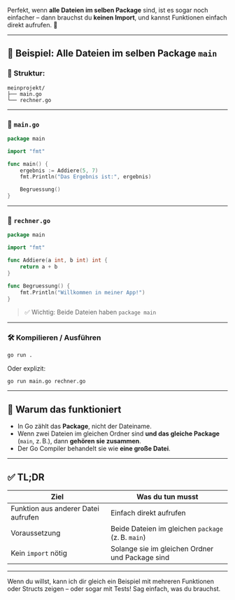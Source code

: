 Perfekt, wenn **alle Dateien im selben Package** sind, ist es sogar noch einfacher – dann brauchst du **keinen Import**, und kannst Funktionen einfach direkt aufrufen. 🎯

---

## 🧱 Beispiel: Alle Dateien im selben Package `main`

### 📂 Struktur:

```
meinprojekt/
├── main.go
└── rechner.go
```

---

### 📄 `main.go`

```go
package main

import "fmt"

func main() {
    ergebnis := Addiere(5, 7)
    fmt.Println("Das Ergebnis ist:", ergebnis)

    Begruessung()
}
```

---

### 📄 `rechner.go`

```go
package main

import "fmt"

func Addiere(a int, b int) int {
    return a + b
}

func Begruessung() {
    fmt.Println("Willkommen in meiner App!")
}
```

> ✅ Wichtig: Beide Dateien haben `package main`

---

### 🛠 Kompilieren / Ausführen

```bash
go run .
```

Oder explizit:

```bash
go run main.go rechner.go
```

---

## 🧠 Warum das funktioniert

- In Go zählt das **Package**, nicht der Dateiname.
- Wenn zwei Dateien im gleichen Ordner sind **und das gleiche Package** (`main`, z. B.), dann **gehören sie zusammen**.
- Der Go Compiler behandelt sie wie **eine große Datei**.

---

## ✅ TL;DR

| Ziel | Was du tun musst |
|------|------------------|
| Funktion aus anderer Datei aufrufen | Einfach direkt aufrufen |
| Voraussetzung | Beide Dateien im gleichen `package` (z. B. `main`) |
| Kein `import` nötig | Solange sie im gleichen Ordner und Package sind |

---

Wenn du willst, kann ich dir gleich ein Beispiel mit mehreren Funktionen oder Structs zeigen – oder sogar mit Tests! Sag einfach, was du brauchst.